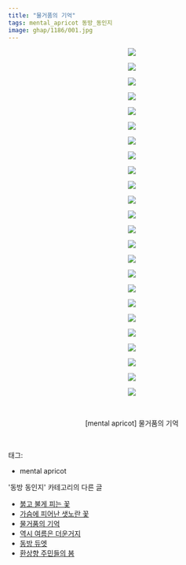 ```yaml
---
title: "물거품의 기억"
tags: mental_apricot 동방_동인지
image: ghap/1186/001.jpg
---
```

<div class="article">
<p style="text-align: center; clear: none; float: none;"><img src="{{ site.nasurl }}/ghap/1186/001.jpg"/></p>
<p style="text-align: center; clear: none; float: none;"><img src="{{ site.nasurl }}/ghap/1186/002.jpg"/></p>
<p style="text-align: center; clear: none; float: none;"><img src="{{ site.nasurl }}/ghap/1186/003.jpg"/></p>
<p style="text-align: center; clear: none; float: none;"><img src="{{ site.nasurl }}/ghap/1186/004.jpg"/></p>
<p style="text-align: center; clear: none; float: none;"><img src="{{ site.nasurl }}/ghap/1186/005.jpg"/></p>
<p style="text-align: center; clear: none; float: none;"><img src="{{ site.nasurl }}/ghap/1186/006.jpg"/></p>
<p style="text-align: center; clear: none; float: none;"><img src="{{ site.nasurl }}/ghap/1186/007.jpg"/></p>
<p style="text-align: center; clear: none; float: none;"><img src="{{ site.nasurl }}/ghap/1186/008.jpg"/></p>
<p style="text-align: center; clear: none; float: none;"><img src="{{ site.nasurl }}/ghap/1186/009.jpg"/></p>
<p style="text-align: center; clear: none; float: none;"><img src="{{ site.nasurl }}/ghap/1186/010.jpg"/></p>
<p style="text-align: center; clear: none; float: none;"><img src="{{ site.nasurl }}/ghap/1186/011.jpg"/></p>
<p style="text-align: center; clear: none; float: none;"><img src="{{ site.nasurl }}/ghap/1186/012.jpg"/></p>
<p style="text-align: center; clear: none; float: none;"><img src="{{ site.nasurl }}/ghap/1186/013.jpg"/></p>
<p style="text-align: center; clear: none; float: none;"><img src="{{ site.nasurl }}/ghap/1186/014.jpg"/></p>
<p style="text-align: center; clear: none; float: none;"><img src="{{ site.nasurl }}/ghap/1186/015.jpg"/></p>
<p style="text-align: center; clear: none; float: none;"><img src="{{ site.nasurl }}/ghap/1186/016.jpg"/></p>
<p style="text-align: center; clear: none; float: none;"><img src="{{ site.nasurl }}/ghap/1186/017.jpg"/></p>
<p style="text-align: center; clear: none; float: none;"><img src="{{ site.nasurl }}/ghap/1186/018.jpg"/></p>
<p style="text-align: center; clear: none; float: none;"><img src="{{ site.nasurl }}/ghap/1186/019.jpg"/></p>
<p style="text-align: center; clear: none; float: none;"><img src="{{ site.nasurl }}/ghap/1186/020.jpg"/></p>
<p style="text-align: center; clear: none; float: none;"><img src="{{ site.nasurl }}/ghap/1186/021.jpg"/></p>
<p style="text-align: center; clear: none; float: none;"><img src="{{ site.nasurl }}/ghap/1186/022.jpg"/></p>
<p style="text-align: center; clear: none; float: none;"><img src="{{ site.nasurl }}/ghap/1186/023.jpg"/></p>
<p style="text-align: center; clear: none; float: none;"><img src="{{ site.nasurl }}/ghap/1186/024.jpg"/></p>
<p style="text-align: center; clear: none; float: none;"><br/></p>
<p style="text-align: center; clear: none; float: none;">[mental apricot] 물거품의 기억</p>
<p><br/></p>
</div><div class="tagTrail">
<p>태그: </p>
<ul>
<li>mental apricot</li>
</ul>
</div><div class="another">
<p>'동방 동인지' 카테고리의 다른 글</p>
<ul>
<li><a href="/2016-07-28-ghap_1188">붉고 불게 피는 꽃</a></li>
<li><a href="/2016-07-28-ghap_1187">가슴에 피어난 샛노란 꽃</a></li>
<li><a href="/2016-07-28-ghap_1186">물거품의 기억</a></li>
<li><a href="/2016-07-28-ghap_1183">역시 여름은 더운거지</a></li>
<li><a href="/2016-07-28-ghap_1181">동방 듀엣</a></li>
<li><a href="/2016-07-28-ghap_1180">환상향 주민들의 봄</a></li>
</ul>
</div><div class="cb_module cb_fluid">
<div class="cb_wrt cb_profile">
</div><!-- commentList close -->
</div>